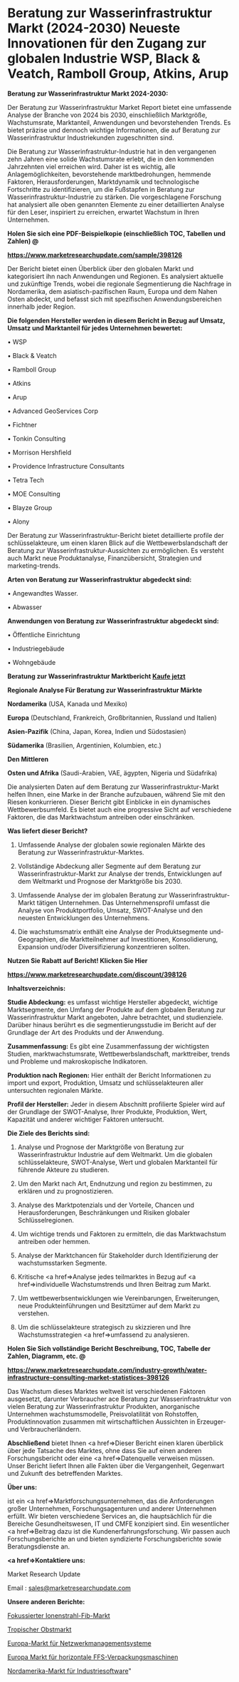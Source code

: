 # Beratung zur Wasserinfrastruktur Markt (2024-2030) Neueste Innovationen für den Zugang zur globalen Industrie WSP, Black & Veatch, Ramboll Group, Atkins, Arup

<strong>Beratung zur Wasserinfrastruktur Markt 2024-2030:</strong>

Der Beratung zur Wasserinfrastruktur Market Report bietet eine umfassende Analyse der Branche von 2024 bis 2030, einschließlich Marktgröße, Wachstumsrate, Marktanteil, Anwendungen und bevorstehenden Trends. Es bietet präzise und dennoch wichtige Informationen, die auf Beratung zur Wasserinfrastruktur Industriekunden zugeschnitten sind.

Die Beratung zur Wasserinfrastruktur-Industrie hat in den vergangenen zehn Jahren eine solide Wachstumsrate erlebt, die in den kommenden Jahrzehnten viel erreichen wird. Daher ist es wichtig, alle Anlagemöglichkeiten, bevorstehende marktbedrohungen, hemmende Faktoren, Herausforderungen, Marktdynamik und technologische Fortschritte zu identifizieren, um die Fußstapfen in Beratung zur Wasserinfrastruktur-Industrie zu stärken. Die vorgeschlagene Forschung hat analysiert alle oben genannten Elemente zu einer detaillierten Analyse für den Leser, inspiriert zu erreichen, erwartet Wachstum in Ihren Unternehmen.



<strong>Holen Sie sich eine PDF-Beispielkopie (einschließlich TOC, Tabellen und Zahlen) @
</strong>

<strong><a href=https://www.marketresearchupdate.com/sample/398126>

<strong>https://www.marketresearchupdate.com/sample/398126</u></font></a></strong></strong>

Der Bericht bietet einen Überblick über den globalen Markt und kategorisiert ihn nach Anwendungen und Regionen. Es analysiert aktuelle und zukünftige Trends, wobei die regionale Segmentierung die Nachfrage in Nordamerika, dem asiatisch-pazifischen Raum, Europa und dem Nahen Osten abdeckt, und befasst sich mit spezifischen Anwendungsbereichen innerhalb jeder Region.



<strong>Die folgenden Hersteller werden in diesem Bericht in Bezug auf Umsatz, Umsatz und Marktanteil für jedes Unternehmen bewertet:</strong>

• WSP

• Black & Veatch

• Ramboll Group

• Atkins

• Arup

• Advanced GeoServices Corp

• Fichtner

• Tonkin Consulting

• Morrison Hershfield

• Providence Infrastructure Consultants

• Tetra Tech

• MOE Consulting

• Blayze Group

• Alony

Der Beratung zur Wasserinfrastruktur-Bericht bietet detaillierte profile der schlüsselakteure, um einen klaren Blick auf die Wettbewerbslandschaft der Beratung zur Wasserinfrastruktur-Aussichten zu ermöglichen. Es versteht auch Markt neue Produktanalyse, Finanzübersicht, Strategien und marketing-trends.



<strong>Arten von Beratung zur Wasserinfrastruktur abgedeckt sind:</strong>

• Angewandtes Wasser.

• Abwasser



<strong>Anwendungen von Beratung zur Wasserinfrastruktur abgedeckt sind:</strong>

• Öffentliche Einrichtung

• Industriegebäude

• Wohngebäude



<strong>Beratung zur Wasserinfrastruktur Marktbericht <a href=https://www.marketresearchupdate.com/buynow/398126>Kaufe jetzt</a></strong>



<strong>Regionale Analyse Für Beratung zur Wasserinfrastruktur Märkte</strong>



<strong>Nordamerika</strong> (USA, Kanada und Mexiko)



<strong>Europa</strong> (Deutschland, Frankreich, Großbritannien, Russland und Italien)



<strong>Asien-Pazifik</strong> (China, Japan, Korea, Indien und Südostasien)



<strong>Südamerika</strong> (Brasilien, Argentinien, Kolumbien, etc.)



<strong>Den Mittleren</strong> 

<strong>Osten und Afrika</strong> (Saudi-Arabien, VAE, ägypten, Nigeria und Südafrika)

Die analysierten Daten auf dem Beratung zur Wasserinfrastruktur-Markt helfen Ihnen, eine Marke in der Branche aufzubauen, während Sie mit den Riesen konkurrieren. Dieser Bericht gibt Einblicke in ein dynamisches Wettbewerbsumfeld. Es bietet auch eine progressive Sicht auf verschiedene Faktoren, die das Marktwachstum antreiben oder einschränken.



<strong>Was liefert dieser Bericht?</strong>

1. Umfassende Analyse der globalen sowie regionalen Märkte des Beratung zur Wasserinfrastruktur-Marktes.

2. Vollständige Abdeckung aller Segmente auf dem Beratung zur Wasserinfrastruktur-Markt zur Analyse der trends, Entwicklungen auf dem Weltmarkt und Prognose der Marktgröße bis 2030.

3. Umfassende Analyse der im globalen Beratung zur Wasserinfrastruktur-Markt tätigen Unternehmen. Das Unternehmensprofil umfasst die Analyse von Produktportfolio, Umsatz, SWOT-Analyse und den neuesten Entwicklungen des Unternehmens.

4. Die wachstumsmatrix enthält eine Analyse der Produktsegmente und-Geographien, die Marktteilnehmer auf Investitionen, Konsolidierung, Expansion und/oder Diversifizierung konzentrieren sollten.



<strong>Nutzen Sie Rabatt auf Bericht! Klicken Sie Hier
</strong>

<strong><a href=https://www.marketresearchupdate.com/discount/398126>https://www.marketresearchupdate.com/discount/398126</b></u></font></strong></a>



<strong>Inhaltsverzeichnis:</strong>



<strong>Studie Abdeckung:</strong> es umfasst wichtige Hersteller abgedeckt, wichtige Marktsegmente, den Umfang der Produkte auf dem globalen Beratung zur Wasserinfrastruktur Markt angeboten, Jahre betrachtet, und studienziele. Darüber hinaus berührt es die segmentierungsstudie im Bericht auf der Grundlage der Art des Produkts und der Anwendung.



<strong>Zusammenfassung:</strong> Es gibt eine Zusammenfassung der wichtigsten Studien, marktwachstumsrate, Wettbewerbslandschaft, markttreiber, trends und Probleme und makroskopische Indikatoren.



<strong>Produktion nach Regionen:</strong> Hier enthält der Bericht Informationen zu import und export, Produktion, Umsatz und schlüsselakteuren aller untersuchten regionalen Märkte.



<strong>Profil der Hersteller:</strong> Jeder in diesem Abschnitt profilierte Spieler wird auf der Grundlage der SWOT-Analyse, Ihrer Produkte, Produktion, Wert, Kapazität und anderer wichtiger Faktoren untersucht.



<strong>Die Ziele des Berichts sind:</strong>

1) Analyse und Prognose der Marktgröße von Beratung zur Wasserinfrastruktur Industrie auf dem Weltmarkt.
Um die globalen schlüsselakteure, SWOT-Analyse, Wert und globalen Marktanteil für führende Akteure zu studieren.

2) Um den Markt nach Art, Endnutzung und region zu bestimmen, zu erklären und zu prognostizieren.

3) Analyse des Marktpotenzials und der Vorteile, Chancen und Herausforderungen, Beschränkungen und Risiken globaler Schlüsselregionen.

4) Um wichtige trends und Faktoren zu ermitteln, die das Marktwachstum antreiben oder hemmen.

5) Analyse der Marktchancen für Stakeholder durch Identifizierung der wachstumsstarken Segmente.

6) Kritische <a href=>Analyse</a> jedes teilmarktes in Bezug auf <a href=>individuelle</a> Wachstumstrends und Ihren Beitrag zum Markt.

7) Um wettbewerbsentwicklungen wie Vereinbarungen, Erweiterungen, neue Produkteinführungen und Besitztümer auf dem Markt zu verstehen.

8) Um die schlüsselakteure strategisch zu skizzieren und Ihre Wachstumsstrategien <a href=>umfassend</a> zu analysieren.



<strong>Holen Sie Sich vollständige Bericht Beschreibung, TOC, Tabelle der Zahlen, Diagramm, etc. @ </strong>

<strong><a href=https://www.marketresearchupdate.com/industry-growth/water-infrastructure-consulting-market-statistices-398126>https://www.marketresearchupdate.com/industry-growth/water-infrastructure-consulting-market-statistices-398126</a></font></strong>

Das Wachstum dieses Marktes weltweit ist verschiedenen Faktoren ausgesetzt, darunter Verbraucher ace Beratung zur Wasserinfrastruktur von vielen Beratung zur Wasserinfrastruktur Produkten, anorganische Unternehmen wachstumsmodelle, Preisvolatilität von Rohstoffen, Produktinnovation zusammen mit wirtschaftlichen Aussichten in Erzeuger-und Verbraucherländern.



<strong>Abschließend</strong> bietet Ihnen <a href=>Dieser</a> Bericht einen klaren überblick über jede Tatsache des Marktes, ohne dass Sie auf einen anderen Forschungsbericht oder eine <a href=>Datenquelle</a> verweisen müssen. Unser Bericht liefert Ihnen alle Fakten über die Vergangenheit, Gegenwart und Zukunft des betreffenden Marktes.



<strong>Über uns:</strong>

 ist ein <a href=>Marktfors</a>chungsunternehmen, das die Anforderungen großer Unternehmen, Forschungsagenturen und anderer Unternehmen erfüllt. Wir bieten verschiedene Services an, die hauptsächlich für die Bereiche Gesundheitswesen, IT und CMFE konzipiert sind. Ein wesentlicher <a href=>Beitrag</a> dazu ist die Kundenerfahrungsforschung. Wir passen auch Forschungsberichte an und bieten syndizierte Forschungsberichte sowie Beratungsdienste an.



<strong><a href=>Kontaktiere uns:</a></strong>

Market Research Update

Email : sales@marketresearchupdate.com



<strong>Unsere anderen Berichte:</strong>

<a href=https://www.linkedin.com/pulse/focused-ion-beam-fib-market-2023-2029-in-depth-report>Fokussierter Ionenstrahl-Fib-Markt</a>

<a href=https://www.linkedin.com/pulse/tropical-fruit-market-outlooks-2023-size-shares-growth>Tropischer Obstmarkt</a>

<a href=https://www.linkedin.com/pulse/europe-network-management-systems-market-size-growth>Europa-Markt für Netzwerkmanagementsysteme</a>

<a href=https://www.linkedin.com/pulse/europe-horizontal-ffs-bagging-machines-market>Europa Markt für horizontale FFS-Verpackungsmaschinen</a>

<a href=https://www.linkedin.com/pulse/north-america-industrial-software-market-2023>Nordamerika-Markt für Industriesoftware</a>"
